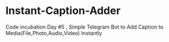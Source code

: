 # Instant-Caption-Adder
Code incubation Day #5 , Simple Telegram Bot to Add Caption to Media(File,Photo,Audio,Video) Instantly
